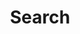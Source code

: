 ---
title: "Search"
slug: "search"
layout: "search"
outputs:
    - html
    - json
# menu:
#     main:
#         weight: -60
#         params: 
#             icon: search
---